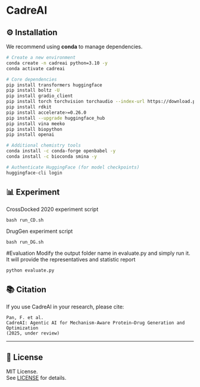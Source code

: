 # CadreAI

## ⚙️ Installation

We recommend using **conda** to manage dependencies.

```bash
# Create a new environment
conda create -n cadreai python=3.10 -y
conda activate cadreai

# Core dependencies
pip install transformers huggingface
pip install boltz -U
pip install gradio_client
pip install torch torchvision torchaudio --index-url https://download.pytorch.org/whl/cu126
pip install rdkit
pip install accelerate>=0.26.0
pip install --upgrade huggingface_hub
pip install vina meeko
pip install biopython
pip install openai

# Additional chemistry tools
conda install -c conda-forge openbabel -y
conda install -c bioconda smina -y

# Authenticate HuggingFace (for model checkpoints)
huggingface-cli login
```


## 📊 Experiment 
CrossDocked 2020 experiment script

```
bash run_CD.sh
```

DrugGen experiment script

```
bash run_DG.sh
```

#Evaluation
Modify the output folder name in evaluate.py and simply run it.
It will provide the representatives and statistic report
```
python evaluate.py
```

## 📚 Citation
If you use CadreAI in your research, please cite:

```
Pan, F. et al.  
CadreAI: Agentic AI for Mechanism-Aware Protein–Drug Generation and Optimization  
(2025, under review)
```

---

## 📜 License
MIT License.  
See [LICENSE](LICENSE) for details.
